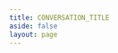 ```yaml
---
title: CONVERSATION_TITLE
aside: false
layout: page
---
```


<script setup>
import { useData } from "vitepress";
import { computed } from "vue";

import DialogueGraph from "@/components/graph/DialogueGraph.vue";

const { params } = useData();

const component = computed(() => params.value.component);
const conversation = computed(() => JSON.parse(params.value.conversation));
const stringtable = computed(() => JSON.parse(params.value.stringtable));
</script>

<DialogueGraph
  :class="$style.content"
  :component="component"
  :conversation="conversation"
  :stringtable="stringtable"
/>

<style module>
.content {
  position: relative;
  width: 100vw;
  height: calc(100vh - var(--vp-nav-height));
}
</style>
